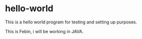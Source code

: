 # hello-world
This is a hello world program for testing and setting up purposes.

This is Febin, i will be working in JAVA.
